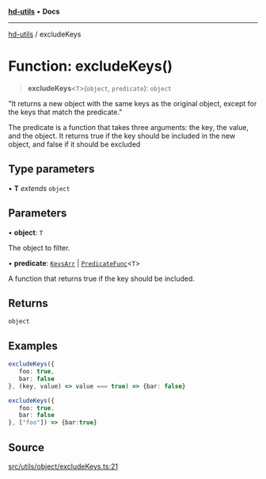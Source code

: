 [**hd-utils**](../README.md) • **Docs**

***

[hd-utils](../globals.md) / excludeKeys

# Function: excludeKeys()

> **excludeKeys**\<`T`\>(`object`, `predicate`): `object`

"It returns a new object with the same keys as the original object, except for the keys that match
the predicate."

The predicate is a function that takes three arguments: the key, the value, and the object. It
returns true if the key should be included in the new object, and false if it should be excluded

## Type parameters

• **T** *extends* `object`

## Parameters

• **object**: `T`

The object to filter.

• **predicate**: [`KeysArr`](../type-aliases/KeysArr.md) \| [`PredicateFunc`](../type-aliases/PredicateFunc.md)\<`T`\>

A function that returns true if the key should be included.

## Returns

`object`

## Examples

```ts
excludeKeys({
   foo: true,
   bar: false
}, (key, value) => value === true) => {bar: false}
```

```ts
excludeKeys({
   foo: true,
   bar: false
}, ["foo"]) => {bar:true}
```

## Source

[src/utils/object/excludeKeys.ts:21](https://github.com/AhmadHddad/h-utils/blob/f7bb9ae71f981ffef49079271b9540862594b7e6/src/utils/object/excludeKeys.ts#L21)
